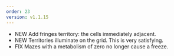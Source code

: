 ```yaml
---
order: 23
version: v1.1.15
---
```

- <span class="badge badge-pill badge-success">NEW</span> Add fringes territory: the cells immediately adjacent.
- <span class="badge badge-pill badge-success">NEW</span> Territories illuminate on the grid. This is very satisfying.
- <span class="badge badge-pill badge-primary">FIX</span> Mazes with a metabolism of zero no longer cause a freeze.